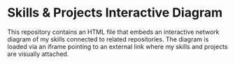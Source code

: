 # Skills & Projects Interactive Diagram
This repository contains an HTML file that embeds an interactive network diagram of my skills connected to related repositories. The diagram is loaded via an iframe pointing to an external link where my skills and projects are visually attached.
